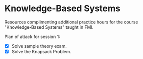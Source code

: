 # Knowledge-Based Systems

Resources complimenting additional practice hours for the course "Knowledge-Based Systems" taught in FMI.

Plan of attack for session 1:

- [X] Solve sample theory exam.
- [X] Solve the Knapsack Problem.
